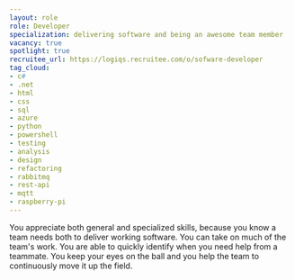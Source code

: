 ```yaml
---
layout: role
role: Developer
specialization: delivering software and being an awesome team member
vacancy: true
spotlight: true
recruitee_url: https://logiqs.recruitee.com/o/sofware-developer
tag_cloud:
- c#
- .net
- html
- css
- sql
- azure
- python
- powershell
- testing
- analysis
- design
- refactoring
- rabbitmq
- rest-api
- mqtt
- raspberry-pi
---
```


You appreciate both general and specialized skills,
because you know a team needs both to deliver working software.
You can take on much of the team's work.
You are able to quickly identify when you need help from a teammate.
You keep your eyes on the ball and
you help the team to continuously move it up the field.